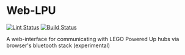 # Web-LPU

[![Lint Status](https://github.com/default-this/web-lpu/actions/workflows/lint.yml/badge.svg)](https://github.com/default-this/web-lpu/actions)
[![Build Status](https://github.com/default-this/web-lpu/actions/workflows/build.yml/badge.svg)](https://github.com/default-this/web-lpu/actions)

A web-interface for communicating with LEGO Powered Up hubs via browser's bluetooth stack (experimental)
